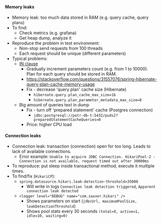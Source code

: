 #### Memory leaks
* Memory leak: too much data stored in RAM (e.g. query cache, query plans)
* To find:
    * Check metrics (e.g. grafana)
    * Get heap dump, analyze it
* Reproduce the problem in test environment:
    * Non-stop send requests from 100 threads
    * Each request should be unique (different parameters)
* Typical problems:
    * [IN clause](https://stackoverflow.com/questions/31557076/spring-hibernate-query-plan-cache-memory-usage)
        * Gradually increment parameters count (e.g. from 1 to 10000). Plan for each query should be stored in RAM.
        * https://stackoverflow.com/questions/31557076/spring-hibernate-query-plan-cache-memory-usage
        * Fix - decrease 'query plan' cache size (Hibernate)
            * `hibernate.query.plan_cache_max_size=16`
            * `hibernate.query.plan_parameter_metadata_max_size=8`
    * Big amount of queries text in dump
        * Fix - turn off 'prepared statement' cache (Postgres connection)
            * `jdbc:postgresql://potr-db-t:5432/puds2?preparedStatementCacheQueries=0`
        * Price: higher CPU load

#### Connection leaks
* Connection leak: transaction (connection) open for too long. Leads to lack of available connections.
    * Error example: `Unable to acquire JDBC Connection. HikariPool-2 - Connection is not available, request timed out after 30000ms`
* To reproduce: put sleep inside transactional method, execute it multiple times.
* To find/fix (`HikariCP`):
    * `spring.datasource.hikari.leak-detection-threshold=35000`
        * Will write in logs `Connection leak detection triggered`, `Apparent connection leak detected`
    * `<logger level="DEBUG" name="com.zaxxer.hikari" />`
        * Shows parameters on start (`jdbcUrl, maximumPoolSize, leakDetectionThreshold`)
        * Shows pool stats every 30 seconds `(total=9, active=1, idle=10, waiting=0)`
